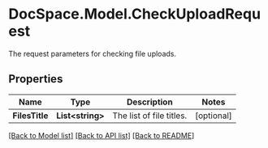# DocSpace.Model.CheckUploadRequest
The request parameters for checking file uploads.

## Properties

Name | Type | Description | Notes
------------ | ------------- | ------------- | -------------
**FilesTitle** | **List&lt;string&gt;** | The list of file titles. | [optional] 

[[Back to Model list]](../README.md#documentation-for-models) [[Back to API list]](../README.md#documentation-for-api-endpoints) [[Back to README]](../README.md)

